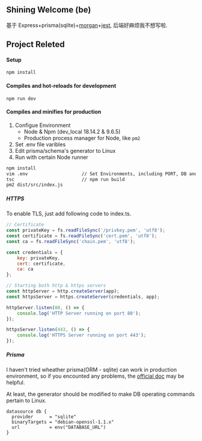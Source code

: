 ## Shining Welcome (be)

基于 Express+prisma(sqlite)+[morgan](https://www.npmjs.com/package/morgan)+[jest](https://www.npmjs.com/package/mocha), 后端好麻烦我不想写啦.

## Project Releted

#### Setup

```
npm install
```

#### Compiles and hot-reloads for development

```
npm run dev
```

#### Compiles and minifies for production

1. Configue Environment
   - Node & Npm (dev_local 18.14.2 & 9.6.5)
   - Production process manager for Node, like `pm2`
2. Set .env file varibles
3. Edit prisma/schema's generator to Linux
4. Run with certain Node runner

```bash
npm install
vim .env                    // Set Environments, including PORT, DB and Keys
tsc                         // npm run build
pm2 dist/src/index.js
```

##### HTTPS

To enable TLS, just add following code to index.ts.

```javascript
// Certificate
const privateKey = fs.readFileSync('/privkey.pem', 'utf8');
const certificate = fs.readFileSync('cert.pem', 'utf8');
const ca = fs.readFileSync('chain.pem', 'utf8');

const credentials = {
    key: privateKey,
    cert: certificate,
    ca: ca
};

// Starting both http & https servers
const httpServer = http.createServer(app);
const httpsServer = https.createServer(credentials, app);

httpServer.listen(80, () => {
    console.log('HTTP Server running on port 80');
});

httpsServer.listen(443, () => {
    console.log('HTTPS Server running on port 443');
});
```

##### Prisma

I haven't tried wheather prisma(ORM - sqlite) can work in production environment, so if you encounted any problems, the [official doc](https://prisma.yoga/guides/deployment/deployment-guides) may be helpful.

At least, the generator should be modified to make DB operating commands pertain to Linux.

```prisma
datasource db {
  provider      = "sqlite"
  binaryTargets = "debian-openssl-1.1.x"
  url           = env("DATABASE_URL")
}
```
